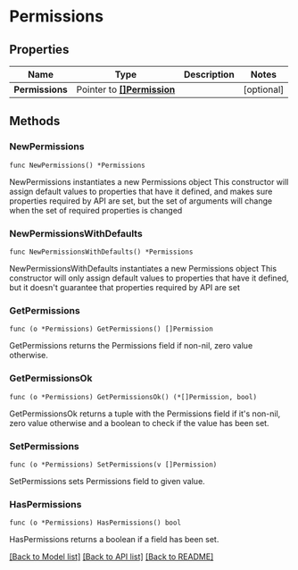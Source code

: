 # Permissions

## Properties

Name | Type | Description | Notes
------------ | ------------- | ------------- | -------------
**Permissions** | Pointer to [**[]Permission**](Permission.md) |  | [optional] 

## Methods

### NewPermissions

`func NewPermissions() *Permissions`

NewPermissions instantiates a new Permissions object
This constructor will assign default values to properties that have it defined,
and makes sure properties required by API are set, but the set of arguments
will change when the set of required properties is changed

### NewPermissionsWithDefaults

`func NewPermissionsWithDefaults() *Permissions`

NewPermissionsWithDefaults instantiates a new Permissions object
This constructor will only assign default values to properties that have it defined,
but it doesn't guarantee that properties required by API are set

### GetPermissions

`func (o *Permissions) GetPermissions() []Permission`

GetPermissions returns the Permissions field if non-nil, zero value otherwise.

### GetPermissionsOk

`func (o *Permissions) GetPermissionsOk() (*[]Permission, bool)`

GetPermissionsOk returns a tuple with the Permissions field if it's non-nil, zero value otherwise
and a boolean to check if the value has been set.

### SetPermissions

`func (o *Permissions) SetPermissions(v []Permission)`

SetPermissions sets Permissions field to given value.

### HasPermissions

`func (o *Permissions) HasPermissions() bool`

HasPermissions returns a boolean if a field has been set.


[[Back to Model list]](../README.md#documentation-for-models) [[Back to API list]](../README.md#documentation-for-api-endpoints) [[Back to README]](../README.md)


